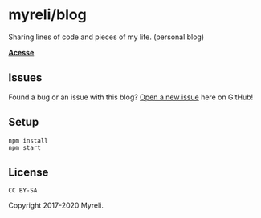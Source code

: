 # myreli/blog

Sharing lines of code and pieces of my life. (personal blog)

**[Acesse](https://blog.myreli.dev)**

## Issues

Found a bug or an issue with this blog? [Open a new issue](https://github.com/myreli/blog/issues) here on GitHub!

## Setup

```shell
npm install
npm start
```

## License

`CC BY-SA`

Copyright 2017-2020 Myreli.
